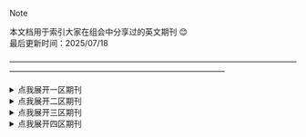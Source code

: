 > [!NOTE]
> 本文档用于索引大家在组会中分享过的英文期刊 :blush:\
> 最后更新时间：2025/07/18

———————————————————————————————————————————————————————————————

<details>
<summary>点我展开一区期刊</summary>

# 一区
## Applied Linguistics 
| 英文名 | 中文名 |年份| 分享人|
|:---|:---|:---:|:---:|
|[Emotions, Attitudes, Social Backgrounds, and Flow Experiences in Online and Offline Foreign Language Classrooms](www.baidu.com)|线上线下外语课堂中情绪、态度、社会背景与心流体验|2023|马坤|

## Assessing Writing :+1:
| 英文名 | 中文名 | 年份 | 分享人|
|:---|:---|:---:|:---:|
|Unveiling the Precursors of Negative Emotions in Second Language Writing through Control-Value Theory: An Explanatory Sequential Design Approach|基于控制-价值理论揭示二语写作中负面情绪的前因：解释性序列设计方法|2025|唐政|

## Computer Assisted Language Learning :+1: 
| 英文名 | 中文名 | 年份 | 分享人|
|:---|:---|:---:|:---:|
|The role of design thinking skills in artificial-intelligence language learning DEAILL in shaping language learners L2 grit the mediator and moderator role of artificial intelligence L2 motivational self-system|设计思维技能在人工智能语言学习中对语言学习者二语坚毅品质的塑造作用：人工智能二语动机自我系统的中介和调节作用|2025|郭欢|
|Investigating the mediating role of Foreign Language Peace of mind and learning burnout in the relationship between Informal Digital Learning of English and willingness to communicate|探究外语内心平静和学习倦怠在非正式数字英语学习与交流意愿之间关系中的中介作用|2024|于文玉|
|Exploring students’ acceptance of an artificial intelligence speech evaluation program for EFL speaking practice: an application of the Integrated Model of Technology Acceptance|探究学生对用于EFL口语练习的人工智能语音评估程序的接受度：技术接受综合模型的应用|2023|郭欢|

## Computers in Human Behavior :+1: 
| 英文名 | 中文名 | 年份 | 分享人|
|:---|:---|:---:|:---:|
|AI-induced emotions in L2 education: Exploring EFL students’ perceived emotions and regulation strategies |二语教育中人工智能诱导的情绪：探究英语学生的感知情绪和调节策略|2024|郭欢|

## Higher Education :+1: 
| 英文名 | 中文名 | 年份 | 分享人|
|:---|:---|:---:|:---:|
|Exploring Chinese students’ engagement with student voice for social justice pedagogy: the role of classroom climate, willingness to communicate, and creative thinking |探究中国学生对社会公正教育中学生话语参与的互动机制：课堂氛围、沟通意愿与创造性思维的作用|2024|李姝瑶|
| Positive psychology constructs and Extramural English as predictors of primary school students’ willingness to communicate | 积极心理学建构与校外心理英语对小学生英语学习的预测作用交际意愿 | 2024 | 李姝瑶 |
| Conceptualisation and measurement of foreign language learning burnout among Chinese EFL students | 中国英语学习者外语学习倦怠的概念化与测量 | 2024 | 李姝瑶 |
| Mindfulness and foreign language learners’ self-perceived proficiency: the mediating roles of anxiety and burnout | 正念与外语学习者自我知觉能力：焦虑和倦怠的中介作用 | 2024 | 李姝瑶 |
| Engagement and willingness to communicate in the L2 classroom: identifying the latent profiles and their relationships with achievement emotions | 二语课堂中的参与度和沟通意愿：识别潜在特征及其与成就情绪的关系 | 2024 | 孙福琦 |
| Structural relationship of EFL learners’ psychological needs and capital, and their willingness to take EMI courses: perceived value of English as a moderator | 英语学习者心理需求和资本的结构关系，以及他们参加EMI课程的意愿：英语作为调节因素的感知价值 | 2024 | 孙福琦 |
| The contribution of grit, emotions and personal bests to foreign language learning | 坚毅、情绪与个人最佳目标对外语学习的贡献 | 2024 | 孙福琦 |
| Modeling the relationship between classroom emotions, motivation, and learner willingness to communicate in EFL: applying a holistic approach of positive psychology in SLA research | 建模课堂情绪、动机与EFL学习者交流意愿的关系：应用积极心理学在二语习得研究中的整体方法 | 2024 | 孙福琦 |
| Interactions of trait emotional intelligence, foreign language anxiety, and foreign language enjoyment in the foreign language speaking classroom | 外语口语课堂中的特质情绪智力、外语焦虑与外语愉悦的相互作用 | 2024 | 孙福琦 |
| Longitudinal exploration of interconnectedness through a cross-lagged panel design: enjoyment, anxiety, willingness to communicate, and L2 grit in english language learning | 纵向探索英语学习中的情感关联：愉悦、焦虑、沟通意愿与L2毅力的交叉滞后分析 | 2024 | 孙福琦 |
| Engagement and willingness to communicate in the L2 classroom: identifying the latent profiles and their relationships with achievement emotions. | 在第二语言课堂中参与和愿意交流：识别潜在的特征及其与成就情绪的关系。 | 2024 | 高晓莘 |
| How does foreign language peace of mind contribute to learning performance: roles of academic engagement and social support | 外语心境平和如何促进学习表现：学业投入与社会支持的作用 | 2023 | 马坤 |
| Exploring urban-rural differences in foreign language enjoyment,anxiety,boredom, and burnout among Chinese secondary students | 探究中国中学生外语学习中愉悦、焦虑、无聊与倦怠的城乡差异 | 2023 | 马坤 |
| The mediating role of perceived teacher emotional support in EFL Students' social-emotional competence and psychological well-being:a Structural equation modelling (SEM) study | 感知教师情感支持在英语作为外语的学生社交情感能力和心理幸福感中的中介作用：一项结构方程模型（SEM）研究 | 2023 | 马坤 |
| Mindfulness and foreign language learners’ self-perceived proficiency: the mediating roles of anxiety and burnout | 正念与外语学习者的自我感知能力：焦虑和倦怠的中介作用 | 2023 | 孙福琦 |
| Achievement emotions and control-value appraisals in foreign language learning | 外语学习中的成就情感与控制价值评价 | 2023 | 孙福琦 |
| The mediating role of perceived teacher emotional support in EFL students’ social-emotional competence and psychological well-being: a structural equation modelling (SEM) study | 感知到的教师情感支持在英语学习者社会情感能力和心理健康中的中介作用：一项结构方程模型（SEM）研究 | 2023 | 孙福琦 |
| Classroom social climate, growth language mindset, and student engagement: the mediating role of boredom in learning English as a foreign language | 课堂社会氛围、成长型语言心态和学生参与度：倦怠在英语作为外语学习过程中的中介作用 | 2022 | 马坤 |
| Dynamicity of EFL learners’ willingness to communicate in an online class | 在线课堂中EFL学习者二语交际意愿的动态性研究 | 2022 | 唐政 |

## Journal of Educational Psychology :+1: 
| 英文名 | 中文名 | 年份 | 分享人|
|:---:|:---:|:---:|:---:|
|Achievement Emotions and Academic Achievement: Reciprocal Relations and the Moderating Influence of Academic Buoyancy|成就情绪与学业成就的相互关系及学业弹性的调节作用|2022|唐政|

## Journal of Multilingual and Multicultural Development :+1: 
| 英文名 | 中文名 | 年份 | 分享人|
|:---:|:---:|:---:|:---:|
|Do positive emotions prompt students to be more active? Unraveling the role of hope, pride, and enjoyment in predicting Chinese and Iranian EFL students’ academic engagement|积极的情绪会促使学生更加活跃吗？揭示了希望、骄傲和愉悦在预测中国和伊朗英语教学中心学生的学术参与中的作用|2024|李姝瑶/孙福琦|

|||||
|||||
|||||
|||||
|||||
|||||
|||||
|||||
|||||
|||||
|||||
|||||
|||||
|||||
|||||
|||||
|||||
|||||
|||||

## Journal of Educational Psychology :+1: 
| 英文名 | 中文名 | 年份 | 分享人|
|:---:|:---:|:---:|:---:|

## Journal of Educational Psychology :+1: 
| 英文名 | 中文名 | 年份 | 分享人|
|:---:|:---:|:---:|:---:|

## Journal of Educational Psychology :+1: 
| 英文名 | 中文名 | 年份 | 分享人|
|:---:|:---:|:---:|:---:|

</details>

<details>
<summary>点我展开二区期刊</summary>
# 二区
</details>

<details>
<summary>点我展开三区期刊</summary>
# 三区
</details>

<details>
<summary>点我展开四区期刊</summary>
# 四区
</details>
